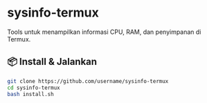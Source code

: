 # sysinfo-termux

Tools untuk menampilkan informasi CPU, RAM, dan penyimpanan di Termux.

## 📦 Install & Jalankan

```bash
git clone https://github.com/username/sysinfo-termux
cd sysinfo-termux
bash install.sh
